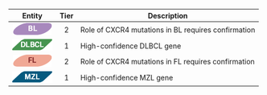 |Entity|Tier|Description              |
|:----:|:----:|------------------------------|
|![BL](images/icons/BL_tier2.png) | 2 | Role of CXCR4 mutations in BL requires confirmation|
|![DLBCL](images/icons/DLBCL_tier1.png) | 1 | High-confidence DLBCL gene|
|![FL](images/icons/FL_tier2.png) | 2 | Role of CXCR4 mutations in FL requires confirmation|
|![MZL](images/icons/MZL_tier1.png) | 1 | High-confidence MZL gene|
